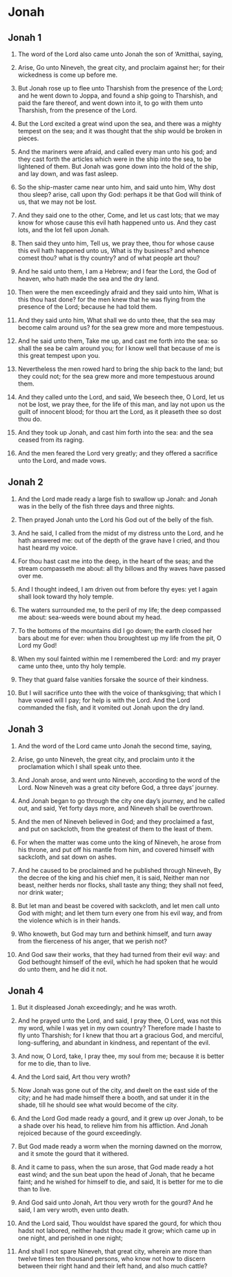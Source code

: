 # Jonah

## Jonah 1

1. The word of the Lord also came unto Jonah the son of ‘Amitthai, saying,

2. Arise, Go unto Nineveh, the great city, and proclaim against her; for their wickedness is come up before me.

3. But Jonah rose up to flee unto Tharshish from the presence of the Lord; and he went down to Joppa, and found a ship going to Tharshish, and paid the fare thereof, and went down into it, to go with them unto Tharshish, from the presence of the Lord.

4. But the Lord excited a great wind upon the sea, and there was a mighty tempest on the sea; and it was thought that the ship would be broken in pieces.

5. And the mariners were afraid, and called every man unto his god; and they cast forth the articles which were in the ship into the sea, to be lightened of them. But Jonah was gone down into the hold of the ship, and lay down, and was fast asleep.

6. So the ship-master came near unto him, and said unto him, Why dost thou sleep? arise, call upon thy God: perhaps it be that God will think of us, that we may not be lost.

7. And they said one to the other, Come, and let us cast lots; that we may know for whose cause this evil hath happened unto us. And they cast lots, and the lot fell upon Jonah.

8. Then said they unto him, Tell us, we pray thee, thou for whose cause this evil hath happened unto us, What is thy business? and whence comest thou? what is thy country? and of what people art thou?

9. And he said unto them, I am a Hebrew; and I fear the Lord, the God of heaven, who hath made the sea and the dry land.

10. Then were the men exceedingly afraid and they said unto him, What is this thou hast done? for the men knew that he was flying from the presence of the Lord; because he had told them.

11. And they said unto him, What shall we do unto thee, that the sea may become calm around us? for the sea grew more and more tempestuous.

12. And he said unto them, Take me up, and cast me forth into the sea: so shall the sea be calm around you; for I know well that because of me is this great tempest upon you.

13. Nevertheless the men rowed hard to bring the ship back to the land; but they could not; for the sea grew more and more tempestuous around them.

14. And they called unto the Lord, and said, We beseech thee, O Lord, let us not be lost, we pray thee, for the life of this man, and lay not upon us the guilt of innocent blood; for thou art the Lord, as it pleaseth thee so dost thou do.

15. And they took up Jonah, and cast him forth into the sea: and the sea ceased from its raging.

16. And the men feared the Lord very greatly; and they offered a sacrifice unto the Lord, and made vows.

## Jonah 2

1. And the Lord made ready a large fish to swallow up Jonah: and Jonah was in the belly of the fish three days and three nights.

2. Then prayed Jonah unto the Lord his God out of the belly of the fish.

3. And he said, I called from the midst of my distress unto the Lord, and he hath answered me: out of the depth of the grave have I cried, and thou hast heard my voice.

4. For thou hast cast me into the deep, in the heart of the seas; and the stream compasseth me about: all thy billows and thy waves have passed over me.

5. And I thought indeed, I am driven out from before thy eyes: yet I again shall look toward thy holy temple.

6. The waters surrounded me, to the peril of my life; the deep compassed me about: sea-weeds were bound about my head.

7. To the bottoms of the mountains did I go down; the earth closed her bars about me for ever: when thou broughtest up my life from the pit, O Lord my God!

8. When my soul fainted within me I remembered the Lord: and my prayer came unto thee, unto thy holy temple.

9. They that guard false vanities forsake the source of their kindness.

10. But I will sacrifice unto thee with the voice of thanksgiving; that which I have vowed will I pay; for help is with the Lord. And the Lord commanded the fish, and it vomited out Jonah upon the dry land.

## Jonah 3

1. And the word of the Lord came unto Jonah the second time, saying,

2. Arise, go unto Nineveh, the great city, and proclaim unto it the proclamation which I shall speak unto thee.

3. And Jonah arose, and went unto Nineveh, according to the word of the Lord. Now Nineveh was a great city before God, a three days’ journey.

4. And Jonah began to go through the city one day’s journey, and he called out, and said, Yet forty days more, and Nineveh shall be overthrown.

5. And the men of Nineveh believed in God; and they proclaimed a fast, and put on sackcloth, from the greatest of them to the least of them.

6. For when the matter was come unto the king of Nineveh, he arose from his throne, and put off his mantle from him, and covered himself with sackcloth, and sat down on ashes.

7. And he caused to be proclaimed and he published through Nineveh, By the decree of the king and his chief men, it is said, Neither man nor beast, neither herds nor flocks, shall taste any thing; they shall not feed, nor drink water;

8. But let man and beast be covered with sackcloth, and let men call unto God with might; and let them turn every one from his evil way, and from the violence which is in their hands.

9. Who knoweth, but God may turn and bethink himself, and turn away from the fierceness of his anger, that we perish not?

10. And God saw their works, that they had turned from their evil way: and God bethought himself of the evil, which he had spoken that he would do unto them, and he did it not.

## Jonah 4

1. But it displeased Jonah exceedingly; and he was wroth.

2. And he prayed unto the Lord, and said, I pray thee, O Lord, was not this my word, while I was yet in my own country? Therefore made I haste to fly unto Tharshish; for I knew that thou art a gracious God, and merciful, long-suffering, and abundant in kindness, and repentant of the evil.

3. And now, O Lord, take, I pray thee, my soul from me; because it is better for me to die, than to live.

4. And the Lord said, Art thou very wroth?

5. Now Jonah was gone out of the city, and dwelt on the east side of the city; and he had made himself there a booth, and sat under it in the shade, till he should see what would become of the city.

6. And the Lord God made ready a gourd, and it grew up over Jonah, to be a shade over his head, to relieve him from his affliction. And Jonah rejoiced because of the gourd exceedingly.

7. But God made ready a worm when the morning dawned on the morrow, and it smote the gourd that it withered.

8. And it came to pass, when the sun arose, that God made ready a hot east wind; and the sun beat upon the head of Jonah, that he became faint; and he wished for himself to die, and said, It is better for me to die than to live.

9. And God said unto Jonah, Art thou very wroth for the gourd? And he said, I am very wroth, even unto death.

10. And the Lord said, Thou wouldst have spared the gourd, for which thou hadst not labored, neither hadst thou made it grow; which came up in one night, and perished in one night;

11. And shall I not spare Nineveh, that great city, wherein are more than twelve times ten thousand persons, who know not how to discern between their right hand and their left hand, and also much cattle?